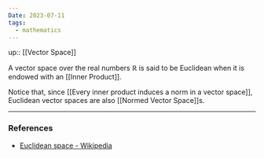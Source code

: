 ```yaml
---
Date: 2023-07-11
tags:
  - mathematics
---
```

up:: [[Vector Space]]

A vector space over the real numbers $\mathbb{R}$ is said to be Euclidean when it is endowed with an [[Inner Product]].

Notice that, since [[Every inner product induces a norm in a vector space]], Euclidean vector spaces are also [[Normed Vector Space]]s.

---
### References
- [Euclidean space - Wikipedia](https://en.wikipedia.org/wiki/Euclidean_space)